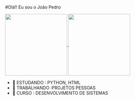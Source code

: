 #Olá!! Eu sou o João Pedro


<a href="https://github.com/Joao-Pedro-Mendess/&theme=tokyonight&show_icons=true/include_all_commits">
  <img height=200 align="center" src="https://github-readme-stats.vercel.app/api?username=Joao-Pedro-Mendess&theme=tokyonight&show_icons=true/include_all_commits" />
</a>
<a href="https://github.com/Joao-Pedro-Mendess/convoychat">
  <img height=200 align="center" src="https://github-readme-stats.vercel.app/api/top-langs?username=Joao-Pedro-Mendess&layout=compact&langs_count=8&card_width=320&theme=tokyonight" />
</a>




- 🔭 ESTUDANDO : PYTHON, HTML
- 🌱 TRABALHANDO :PROJETOS PESSOAS
- 👯 CURSO : DESENVOLVIMENTO DE SISTEMAS

